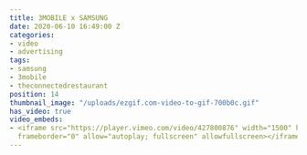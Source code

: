 ```yaml
---
title: 3MOBILE x SAMSUNG
date: 2020-06-10 16:49:00 Z
categories:
- video
- advertising
tags:
- samsung
- 3mobile
- theconnectedrestaurant
position: 14
thumbnail_image: "/uploads/ezgif.com-video-to-gif-700b0c.gif"
has_video: true
video_embeds:
- <iframe src="https://player.vimeo.com/video/427800876" width="1500" height="844"
  frameborder="0" allow="autoplay; fullscreen" allowfullscreen></iframe>
---
```


